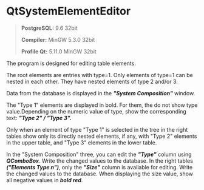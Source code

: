 # QtSystemElementEditor

>**PostgreSQL:**  9.6 32bit
>
>**Compiler:**  MinGW 5.3.0 32bit
>
>**Profile Qt:**  5.11.0 MinGW 32bit

The program is designed for editing table elements.

The root elements are entries with type=1. Only elements of type=1 can be nested in each other. They have nested elements of type 2 and/or 3.

Data from the database is displayed in the ***"System Composition"*** window.

The "Type 1" elements are displayed in bold. For them, the do not
show type value.Depending on the numeric value of type, show the corresponding text: ***"Type 2" / "Type 3".***

Only when an element of type "Type 1" is selected in the tree in the right tables
show only its directly nested elements, if any, with "Type 2" elements in the upper table, and "Type 3" elements in the lower table.

In the "System Composition" three, you can edit the ***"Type"*** column using ***QComboBox***. Write the changed values to the database. In the right tables ***("Elements Type n")***, only the ***"Size"*** column is available for editing. Write the changed values to the database. When displaying the size value, show all negative values in ***bold red***.